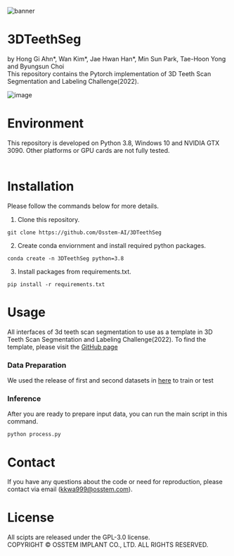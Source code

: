 ![banner](https://user-images.githubusercontent.com/115606507/195795748-3fac825d-207d-4a16-9d79-f1a7dc160ce3.jpg)

# 3DTeethSeg
by Hong Gi Ahn*, Wan Kim*, Jae Hwan Han*, Min Sun Park, Tae-Hoon Yong and Byungsun Choi <br/> 
This repository contains the Pytorch implementation of 3D Teeth Scan Segmentation and Labeling Challenge(2022).

![image](https://user-images.githubusercontent.com/115606507/195804980-75c25e4a-4bb6-452d-ad8a-4251f0c2a355.png)
# Environment
This repository is developed on Python 3.8, Windows 10 and NVIDIA GTX 3090. Other platforms or GPU cards are not fully tested. <br/> <br/>

# Installation
Please follow the commands below for more details.
<br/>
1. Clone this repository.
```
git clone https://github.com/Osstem-AI/3DTeethSeg
```
2. Create conda enviornment and install required python packages.
```
conda create -n 3DTeethSeg python=3.8
```

3. Install packages from requirements.txt.
```
pip install -r requirements.txt
```
# Usage
All interfaces of 3d teeth scan segmentation to use as a template in 3D Teeth Scan Segmentation and Labeling Challenge(2022). 
To find the template, please visit the [GitHub page](https://github.com/abenhamadou/3DTeethSeg22_challenge#input-and-output-interfaces)

### Data Preparation
We used the release of first and second datasets in [here](https://3dteethseg.grand-challenge.org/) to train or test

### Inference
After you are ready to prepare input data, you can run the main script in this command.
```
python process.py
```

# Contact
If you have any questions about the code or need for reproduction, please contact via email (kkwa999@osstem.com). 

# License
All scipts are released under the GPL-3.0 license. <br/>
COPYRIGHT © OSSTEM IMPLANT CO., LTD. ALL RIGHTS RESERVED.


